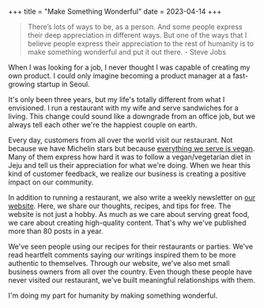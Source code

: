 +++
title = "Make Something Wonderful"
date = 2023-04-14
+++

> There’s lots of ways to be, as a person. And some people express their deep appreciation in different ways. But one of the ways that I believe people express their appreciation to the rest of humanity is to make something wonderful and put it out there. - Steve Jobs

When I was looking for a job, I never thought I was capable of creating my own product. I could only imagine becoming a product manager at a fast-growing startup in Seoul.

It's only been three years, but my life's totally different from what I envisioned. I run a restaurant with my wife and serve sandwiches for a living. This change could sound like a downgrade from an office job, but we always tell each other we're the happiest couple on earth.

Every day, customers from all over the world visit our restaurant. Not because we have Michelin stars but because [everything we serve is vegan](https://www.happycow.net/reviews/cheesylazy-jeju-295726). Many of them express how hard it was to follow a vegan/vegetarian diet in Jeju and tell us their appreciation for what we're doing. When we hear this kind of customer feedback, we realize our business is creating a positive impact on our community.

In addition to running a restaurant, we also write a weekly newsletter on [our website](https://cheesylazy.com/). Here, we share our thoughts, recipes, and tips for free. The website is not just a hobby. As much as we care about serving great food, we care about creating high-quality content. That's why we've published more than 80 posts in a year.

We've seen people using our recipes for their restaurants or parties. We've read heartfelt comments saying our writings inspired them to be more authentic to themselves. Through our website, we've also met small business owners from all over the country. Even though these people have never visited our restaurant, we've built meaningful relationships with them.

I'm doing my part for humanity by making something wonderful.